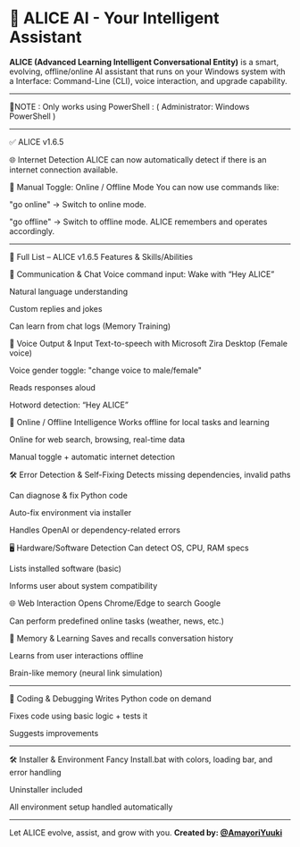 # 🤖 ALICE AI - Your Intelligent Assistant

**ALICE (Advanced Learning Intelligent Conversational Entity)** is a smart, evolving, offline/online AI assistant that runs on your Windows system with a Interface: Command-Line (CLI), voice interaction, and upgrade capability.

---

🔴NOTE : Only works using PowerShell : ( Administrator: Windows PowerShell )

---

✅ ALICE v1.6.5

🌐 Internet Detection
ALICE can now automatically detect if there is an internet connection available.

🔁 Manual Toggle: Online / Offline Mode
You can now use commands like:

"go online" → Switch to online mode.

"go offline" → Switch to offline mode.
ALICE remembers and operates accordingly.

---

🧩 Full List – ALICE v1.6.5 Features & Skills/Abilities

💬 Communication & Chat
Voice command input: Wake with “Hey ALICE”

Natural language understanding

Custom replies and jokes

Can learn from chat logs (Memory Training)


🎤 Voice Output & Input
Text-to-speech with Microsoft Zira Desktop (Female voice)

Voice gender toggle: "change voice to male/female"

Reads responses aloud

Hotword detection: “Hey ALICE”


📶 Online / Offline Intelligence
Works offline for local tasks and learning

Online for web search, browsing, real-time data

Manual toggle + automatic internet detection


🛠️ Error Detection & Self-Fixing
Detects missing dependencies, invalid paths

Can diagnose & fix Python code

Auto-fix environment via installer

Handles OpenAI or dependency-related errors


🖥️ Hardware/Software Detection
Can detect OS, CPU, RAM specs

Lists installed software (basic)

Informs user about system compatibility


🌐 Web Interaction
Opens Chrome/Edge to search Google

Can perform predefined online tasks (weather, news, etc.)


🧠 Memory & Learning
Saves and recalls conversation history

Learns from user interactions offline

Brain-like memory (neural link simulation)

---

🧪 Coding & Debugging
Writes Python code on demand

Fixes code using basic logic + tests it

Suggests improvements

---

🛠️ Installer & Environment
Fancy Install.bat with colors, loading bar, and error handling

Uninstaller included

All environment setup handled automatically

---

Let ALICE evolve, assist, and grow with you. 
**Created by: [@AmayoriYuuki](https://github.com/AmayoriYuuki)**


